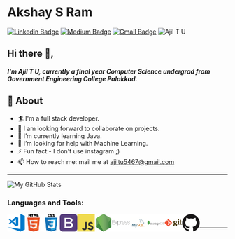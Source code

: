 # Akshay S Ram

[![Linkedin Badge](https://img.shields.io/badge/Ajil5467-30302f?style=flat&logo=linkedin)](https://www.linkedin.com/in/akshay-kumar-ms)
[![Medium Badge](https://img.shields.io/badge/Ajil5467-30302f?style=flat&logo=medium)](https://medium.com/@ajiltu)
[![Gmail Badge](https://img.shields.io/badge/ajiltu5467@gmail.com-30302f?style=flat&logo=Gmail&logoColor=white)](mailto:ajiltu5467@gmail.com)
<img src="https://komarev.com/ghpvc/?username=Ajil5467" alt="Ajil T U">


## Hi there 👋,           
##### I'm Ajil T U, currently a final year Computer Science undergrad from Government Engineering College Palakkad.
## 🧐 About
- 🏄‍ I'm a full stack developer.
- 🤝 I am looking forward to collaborate on projects.
- 🌱 I’m currently learning Java.
- 🤔 I’m looking for help with Machine Learning.
- ⚡ Fun fact:- I don't use instagram ;)
- 📫 How to reach me: mail me at [ajiltu5467@gmail.com](mailto:ajiltu5467@gmail.com)
---
![My GitHub Stats](https://github-readme-stats.vercel.app/api?username=Ajil5467&show_icons=true&theme=merko)  

### Languages and Tools:

<img align="left" alt="Visual Studio Code" width="40px" src="https://raw.githubusercontent.com/github/explore/80688e429a7d4ef2fca1e82350fe8e3517d3494d/topics/visual-studio-code/visual-studio-code.png" />
<img align="left" alt="HTML5" width="40px" src="https://raw.githubusercontent.com/github/explore/80688e429a7d4ef2fca1e82350fe8e3517d3494d/topics/html/html.png" />
<img align="left" alt="CSS3" width="40px" src="https://raw.githubusercontent.com/github/explore/80688e429a7d4ef2fca1e82350fe8e3517d3494d/topics/css/css.png" />
<img align="left" alt="JavaScript" width="40px" src="https://raw.githubusercontent.com/github/explore/80688e429a7d4ef2fca1e82350fe8e3517d3494d/topics/bootstrap/bootstrap.png" />
<img align="left" alt="JavaScript" width="40px" src="https://raw.githubusercontent.com/github/explore/80688e429a7d4ef2fca1e82350fe8e3517d3494d/topics/javascript/javascript.png" />
<img align="left" alt="Node.js" width="40px" src="https://raw.githubusercontent.com/github/explore/80688e429a7d4ef2fca1e82350fe8e3517d3494d/topics/nodejs/nodejs.png" />
<img align="left" alt="Express.js" width="40px" src="https://raw.githubusercontent.com/github/explore/80688e429a7d4ef2fca1e82350fe8e3517d3494d/topics/express/express.png" />
<img align="left" alt="MySQL" width="40px" src="https://raw.githubusercontent.com/github/explore/80688e429a7d4ef2fca1e82350fe8e3517d3494d/topics/mysql/mysql.png" />
<img align="left" alt="MongoDB" width="40px" src="https://raw.githubusercontent.com/github/explore/80688e429a7d4ef2fca1e82350fe8e3517d3494d/topics/mongodb/mongodb.png" />
<img align="left" alt="Git" width="40px" src="https://raw.githubusercontent.com/github/explore/80688e429a7d4ef2fca1e82350fe8e3517d3494d/topics/git/git.png" />
<img align="left" alt="GitHub" width="40px" src="https://raw.githubusercontent.com/github/explore/78df643247d429f6cc873026c0622819ad797942/topics/github/github.png" />
<br/>

---



